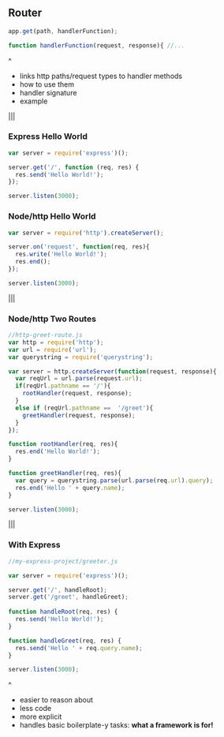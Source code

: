 ## Router

```js
app.get(path, handlerFunction);
```

```js
function handlerFunction(request, response){ //...
```
<!-- .element: data-fragment-index="0" class="fragment" -->

^
- links http paths/request types to handler methods
- how to use them
- handler signature
- example

|||

### Express Hello World

```js
var server = require('express')();

server.get('/', function (req, res) {
  res.send('Hello World!');
});

server.listen(3000);
```

### Node/http Hello World
<!-- .element: data-fragment-index="2" class="fragment" -->

```js
var server = require('http').createServer();

server.on('request', function(req, res){
  res.write('Hello World!');
  res.end();
});

server.listen(3000);
```
<!-- .element: data-fragment-index="2" class="fragment" -->

|||

### Node/http Two Routes
```js
//http-greet-route.js
var http = require('http');
var url = require('url');
var querystring = require('querystring');

var server = http.createServer(function(request, response){
  var reqUrl = url.parse(request.url);
  if(reqUrl.pathname == '/'){
    rootHandler(request, response);
  }
  else if (reqUrl.pathname ==  '/greet'){
    greetHandler(request, response);
  }
});

function rootHandler(req, res){
  res.end('Hello World!');
}

function greetHandler(req, res){
  var query = querystring.parse(url.parse(req.url).query);
  res.end('Hello ' + query.name);
}

server.listen(3000);
```

|||

### With Express

```js
//my-express-project/greeter.js

var server = require('express')();

server.get('/', handleRoot);
server.get('/greet', handleGreet);
  
function handleRoot(req, res) {
  res.send('Hello World!');
}

function handleGreet(req, res) {
  res.send('Hello ' + req.query.name);
}

server.listen(3000);
```

^
- easier to reason about
- less code
- more explicit
- handles basic boilerplate-y tasks: **what a framework is for!**
